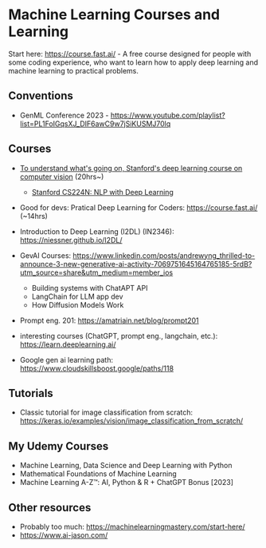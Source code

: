 # Machine Learning Courses and Learning

Start here: https://course.fast.ai/ - A free course designed for people with some coding experience, who want to learn how to apply deep learning and machine learning to practical problems.

## Conventions
* GenML Conference 2023 - https://www.youtube.com/playlist?list=PL1FoIGqsXJ_DIF6awC9w7jSiKUSMJ70lq

## Courses
* [To understand what's going on, Stanford's deep learning course on computer vision](https://www.youtube.com/watch?v=vT1JzLTH4G4&list=PLC1qU-LWwrF64f4QKQT-Vg5Wr4qEE1Zxk) (20hrs~)
  * [Stanford CS224N: NLP with Deep Learning](https://www.youtube.com/watch?v=rmVRLeJRkl4&list=PLoROMvodv4rOSH4v6133s9LFPRHjEmbmJ)
* Good for devs: Pratical Deep Learning for Coders: https://course.fast.ai/ (~14hrs)
* Introduction to Deep Learning (I2DL) (IN2346): https://niessner.github.io/I2DL/
* GevAI Courses: https://www.linkedin.com/posts/andrewyng_thrilled-to-announce-3-new-generative-ai-activity-7069751645164765185-5rdB?utm_source=share&utm_medium=member_ios
  * Building systems with ChatAPT API
  * LangChain for LLM app dev
  * How Diffusion Models Work

* Prompt eng. 201: https://amatriain.net/blog/prompt201
* interesting courses (ChatGPT, prompt eng., langchain, etc.): https://learn.deeplearning.ai/

* Google gen ai learning path: https://www.cloudskillsboost.google/paths/118

## Tutorials
* Classic tutorial for image classification from scratch: https://keras.io/examples/vision/image_classification_from_scratch/


## My Udemy Courses
* Machine Learning, Data Science and Deep Learning with Python
* Mathematical Foundations of Machine Learning
* Machine Learning A-Z™: AI, Python & R + ChatGPT Bonus [2023]


## Other resources
* Probably too much: https://machinelearningmastery.com/start-here/
* https://www.ai-jason.com/
